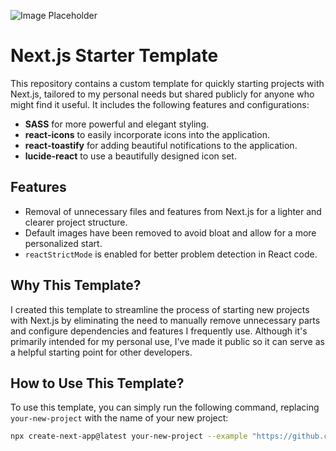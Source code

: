 ![Image Placeholder](https://miro.medium.com/v2/resize:fit:1000/1*KDMx1YspSrBcFJG-NDZgDg.png)

# Next.js Starter Template

This repository contains a custom template for quickly starting projects with Next.js, tailored to my personal needs but shared publicly for anyone who might find it useful. It includes the following features and configurations:

- **SASS** for more powerful and elegant styling.
- **react-icons** to easily incorporate icons into the application.
- **react-toastify** for adding beautiful notifications to the application.
- **lucide-react** to use a beautifully designed icon set.

## Features

- Removal of unnecessary files and features from Next.js for a lighter and clearer project structure.
- Default images have been removed to avoid bloat and allow for a more personalized start.
- `reactStrictMode` is enabled for better problem detection in React code.

## Why This Template?

I created this template to streamline the process of starting new projects with Next.js by eliminating the need to manually remove unnecessary parts and configure dependencies and features I frequently use. Although it's primarily intended for my personal use, I've made it public so it can serve as a helpful starting point for other developers.

## How to Use This Template?

To use this template, you can simply run the following command, replacing `your-new-project` with the name of your new project:

```bash
npx create-next-app@latest your-new-project --example "https://github.com/ponerax/starter-nextjs/tree/main/"
```
